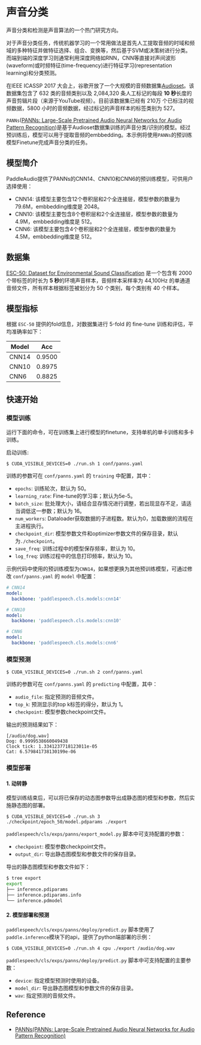 # 声音分类

声音分类和检测是声音算法的一个热门研究方向。  

对于声音分类任务，传统机器学习的一个常用做法是首先人工提取音频的时域和频域的多种特征并做特征选择、组合、变换等，然后基于SVM或决策树进行分类。而端到端的深度学习则通常利用深度网络如RNN，CNN等直接对声间波形(waveform)或时频特征(time-frequency)进行特征学习(representation learning)和分类预测。

在IEEE ICASSP 2017 大会上，谷歌开放了一个大规模的音频数据集[Audioset](https://research.google.com/audioset/)。该数据集包含了 632 类的音频类别以及 2,084,320 条人工标记的每段 **10 秒**长度的声音剪辑片段（来源于YouTube视频）。目前该数据集已经有 210万 个已标注的视频数据，5800 小时的音频数据，经过标记的声音样本的标签类别为 527。

`PANNs`([PANNs: Large-Scale Pretrained Audio Neural Networks for Audio Pattern Recognition](https://arxiv.org/pdf/1912.10211.pdf))是基于Audioset数据集训练的声音分类/识别的模型。经过预训练后，模型可以用于提取音频的embbedding。本示例将使用`PANNs`的预训练模型Finetune完成声音分类的任务。


## 模型简介

PaddleAudio提供了PANNs的CNN14、CNN10和CNN6的预训练模型，可供用户选择使用：
- CNN14: 该模型主要包含12个卷积层和2个全连接层，模型参数的数量为 79.6M，embbedding维度是 2048。
- CNN10: 该模型主要包含8个卷积层和2个全连接层，模型参数的数量为 4.9M，embbedding维度是 512。
- CNN6: 该模型主要包含4个卷积层和2个全连接层，模型参数的数量为 4.5M，embbedding维度是 512。


## 数据集

[ESC-50: Dataset for Environmental Sound Classification](https://github.com/karolpiczak/ESC-50) 是一个包含有 2000 个带标签的时长为 **5 秒**的环境声音样本，音频样本采样率为 44,100Hz 的单通道音频文件，所有样本根据标签被划分为 50 个类别，每个类别有 40 个样本。

## 模型指标

根据 `ESC-50` 提供的fold信息，对数据集进行 5-fold 的 fine-tune 训练和评估，平均准确率如下：

|Model|Acc|
|--|--|
|CNN14| 0.9500
|CNN10| 0.8975
|CNN6| 0.8825

## 快速开始

### 模型训练

运行下面的命令，可在训练集上进行模型的finetune，支持单机的单卡训练和多卡训练。

启动训练:
```shell
$ CUDA_VISIBLE_DEVICES=0 ./run.sh 1 conf/panns.yaml
```

训练的参数可在 `conf/panns.yaml` 的 `training` 中配置，其中：
- `epochs`: 训练轮次，默认为 50。
- `learning_rate`: Fine-tune的学习率；默认为5e-5。
- `batch_size`: 批处理大小，请结合显存情况进行调整，若出现显存不足，请适当调低这一参数；默认为 16。
- `num_workers`: Dataloader获取数据的子进程数。默认为0，加载数据的流程在主进程执行。
- `checkpoint_dir`: 模型参数文件和optimizer参数文件的保存目录，默认为`./checkpoint`。
- `save_freq`: 训练过程中的模型保存频率，默认为 10。
- `log_freq`: 训练过程中的信息打印频率，默认为 10。

示例代码中使用的预训练模型为`CNN14`，如果想更换为其他预训练模型，可通过修改 `conf/panns.yaml` 的 `model` 中配置：
```yaml
# CNN14
model:
  backbone: 'paddlespeech.cls.models:cnn14'
```
```yaml
# CNN10
model:
  backbone: 'paddlespeech.cls.models:cnn10'
```
```yaml
# CNN6
model:
  backbone: 'paddlespeech.cls.models:cnn6'
```

### 模型预测

```shell
$ CUDA_VISIBLE_DEVICES=0 ./run.sh 2 conf/panns.yaml
```

训练的参数可在 `conf/panns.yaml` 的 `predicting` 中配置，其中：
- `audio_file`: 指定预测的音频文件。
- `top_k`: 预测显示的top k标签的得分，默认为 1。
- `checkpoint`: 模型参数checkpoint文件。

输出的预测结果如下：
```
[/audio/dog.wav]
Dog: 0.9999538660049438
Clock tick: 1.3341237718123011e-05
Cat: 6.579841738130199e-06
```

### 模型部署

#### 1. 动转静

模型训练结束后，可以将已保存的动态图参数导出成静态图的模型和参数，然后实施静态图的部署。

```shell
$ CUDA_VISIBLE_DEVICES=0 ./run.sh 3 ./checkpoint/epoch_50/model.pdparams ./export
```

`paddlespeech/cls/exps/panns/export_model.py` 脚本中可支持配置的参数：
- `checkpoint`: 模型参数checkpoint文件。
- `output_dir`: 导出静态图模型和参数文件的保存目录。

导出的静态图模型和参数文件如下：
```sh
$ tree export
export
├── inference.pdiparams
├── inference.pdiparams.info
└── inference.pdmodel
```

#### 2. 模型部署和预测

`paddlespeech/cls/exps/panns/deploy/predict.py` 脚本使用了`paddle.inference`模块下的api，提供了python端部署的示例：

```shell
$ CUDA_VISIBLE_DEVICES=0 ./run.sh 4 cpu ./export /audio/dog.wav
```

`paddlespeech/cls/exps/panns/deploy/predict.py` 脚本中可支持配置的主要参数：
- `device`: 指定模型预测时使用的设备。
- `model_dir`: 导出静态图模型和参数文件的保存目录。
- `wav`: 指定预测的音频文件。

## Reference
* [PANNs(PANNs: Large-Scale Pretrained Audio Neural Networks for Audio Pattern Recognition)](https://arxiv.org/abs/1912.10211)
